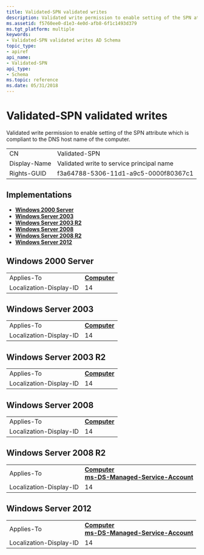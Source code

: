 ```yaml
---
title: Validated-SPN validated writes
description: Validated write permission to enable setting of the SPN attribute which is compliant to the DNS host name of the computer.
ms.assetid: f5760ee0-d1e3-4e0d-afb8-6f1c1493d379
ms.tgt_platform: multiple
keywords:
- Validated-SPN validated writes AD Schema
topic_type:
- apiref
api_name:
- Validated-SPN
api_type:
- Schema
ms.topic: reference
ms.date: 05/31/2018
---
```


# Validated-SPN validated writes

Validated write permission to enable setting of the SPN attribute which is compliant to the DNS host name of the computer.



|              |                                           |
|--------------|-------------------------------------------|
| CN           | Validated-SPN                             |
| Display-Name | Validated write to service principal name |
| Rights-GUID  | f3a64788-5306-11d1-a9c5-0000f80367c1      |



## Implementations

-   [**Windows 2000 Server**](#windows-2000-server)
-   [**Windows Server 2003**](#windows-server-2003)
-   [**Windows Server 2003 R2**](#windows-server-2003-r2)
-   [**Windows Server 2008**](#windows-server-2008)
-   [**Windows Server 2008 R2**](#windows-server-2008-r2)
-   [**Windows Server 2012**](#windows-server-2012)

## Windows 2000 Server



|                         |                                           |
|-------------------------|-------------------------------------------|
| Applies-To              | [**Computer**](c-computer.md)<br/> |
| Localization-Display-ID | 14                                        |



## Windows Server 2003



|                         |                                           |
|-------------------------|-------------------------------------------|
| Applies-To              | [**Computer**](c-computer.md)<br/> |
| Localization-Display-ID | 14                                        |



## Windows Server 2003 R2



|                         |                                           |
|-------------------------|-------------------------------------------|
| Applies-To              | [**Computer**](c-computer.md)<br/> |
| Localization-Display-ID | 14                                        |



## Windows Server 2008



|                         |                                           |
|-------------------------|-------------------------------------------|
| Applies-To              | [**Computer**](c-computer.md)<br/> |
| Localization-Display-ID | 14                                        |



## Windows Server 2008 R2



|                         |                                                                                                                            |
|-------------------------|----------------------------------------------------------------------------------------------------------------------------|
| Applies-To              | [**Computer**](c-computer.md)<br/> [**ms-DS-Managed-Service-Account**](c-msds-managedserviceaccount.md)<br/> |
| Localization-Display-ID | 14                                                                                                                         |



## Windows Server 2012



|                         |                                                                                                                            |
|-------------------------|----------------------------------------------------------------------------------------------------------------------------|
| Applies-To              | [**Computer**](c-computer.md)<br/> [**ms-DS-Managed-Service-Account**](c-msds-managedserviceaccount.md)<br/> |
| Localization-Display-ID | 14                                                                                                                         |



 

 





